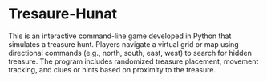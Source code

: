 # Tresaure-Hunat
This is an interactive command-line game developed in Python that simulates a treasure hunt. Players navigate a virtual grid or map using directional commands (e.g., north, south, east, west) to search for hidden treasure. The program includes randomized treasure placement, movement tracking, and clues or hints based on proximity to the treasure. 
